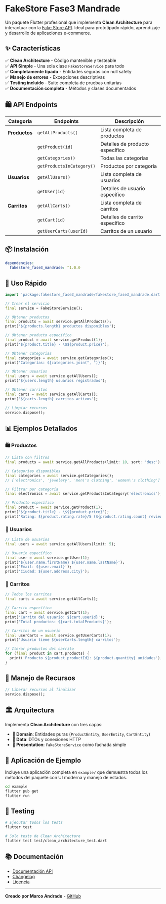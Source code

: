 # FakeStore Fase3 Mandrade

Un paquete Flutter profesional que implementa **Clean Architecture** para interactuar con la [Fake Store API](https://fakestoreapi.com/). Ideal para prototipado rápido, aprendizaje y desarrollo de aplicaciones e-commerce.

## ✨ Características

✅ **Clean Architecture** - Código mantenible y testeable  
✅ **API Simple** - Una sola clase `FakeStoreService` para todo  
✅ **Completamente tipado** - Entidades seguras con null safety  
✅ **Manejo de errores** - Excepciones descriptivas  
✅ **Testing incluido** - Suite completa de pruebas unitarias  
✅ **Documentación completa** - Métodos y clases documentados  

## 🛍️ API Endpoints

| Categoría | Endpoints | Descripción |
|-----------|-----------|-------------|
| **Productos** | `getAllProducts()` | Lista completa de productos |
| | `getProduct(id)` | Detalles de producto específico |
| | `getCategories()` | Todas las categorías |
| | `getProductsInCategory()` | Productos por categoría |
| **Usuarios** | `getAllUsers()` | Lista completa de usuarios |
| | `getUser(id)` | Detalles de usuario específico |
| **Carritos** | `getAllCarts()` | Lista completa de carritos |
| | `getCart(id)` | Detalles de carrito específico |
| | `getUserCarts(userId)` | Carritos de un usuario |

## 📦 Instalación

```yaml
dependencies:
  fakestore_fase3_mandrade: ^1.0.0
```

## 🚀 Uso Rápido

```dart
import 'package:fakestore_fase3_mandrade/fakestore_fase3_mandrade.dart';

// Crear el servicio
final service = FakeStoreService();

// Obtener productos
final products = await service.getAllProducts();
print('${products.length} productos disponibles');

// Obtener producto específico
final product = await service.getProduct(1);
print('${product.title} - \$${product.price}');

// Obtener categorías
final categories = await service.getCategories();
print('Categorías: ${categories.join(", ")}');

// Obtener usuarios
final users = await service.getAllUsers();
print('${users.length} usuarios registrados');

// Obtener carritos
final carts = await service.getAllCarts();
print('${carts.length} carritos activos');

// Limpiar recursos
service.dispose();
```

## 📊 Ejemplos Detallados

### 🛍️ Productos

```dart
// Lista con filtros
final products = await service.getAllProducts(limit: 10, sort: 'desc');

// Categorías disponibles
final categories = await service.getCategories();
// ['electronics', 'jewelery', 'men\'s clothing', 'women\'s clothing']

// Filtrar por categoría
final electronics = await service.getProductsInCategory('electronics');

// Producto específico
final product = await service.getProduct(1);
print('${product.title} - \$${product.price}');
print('Rating: ${product.rating.rate}/5 (${product.rating.count} reviews)');
```

### 👥 Usuarios

```dart
// Lista de usuarios
final users = await service.getAllUsers(limit: 5);

// Usuario específico
final user = await service.getUser(1);
print('${user.name.firstName} ${user.name.lastName}');
print('Email: ${user.email}');
print('Ciudad: ${user.address.city}');
```

### 🛒 Carritos

```dart
// Todos los carritos
final carts = await service.getAllCarts();

// Carrito específico
final cart = await service.getCart(1);
print('Carrito del usuario: ${cart.userId}');
print('Total productos: ${cart.totalProducts}');

// Carritos de un usuario
final userCarts = await service.getUserCarts(1);
print('Usuario tiene ${userCarts.length} carritos');

// Iterar productos del carrito
for (final product in cart.products) {
  print('Producto ${product.productId}: ${product.quantity} unidades');
}
```

## 🧹 Manejo de Recursos

```dart
// Liberar recursos al finalizar
service.dispose();
```

## 🏛️ Arquitectura

Implementa **Clean Architecture** con tres capas:

- **🎯 Domain**: Entidades puras (`ProductEntity`, `UserEntity`, `CartEntity`)
- **📡 Data**: DTOs y conexiones HTTP  
- **🎨 Presentation**: `FakeStoreService` como fachada simple

## 📱 Aplicación de Ejemplo

Incluye una aplicación completa en `example/` que demuestra todos los métodos del paquete con UI moderna y manejo de estados.

```bash
cd example
flutter pub get
flutter run
```

## 🧪 Testing

```bash
# Ejecutar todos los tests
flutter test

# Solo tests de Clean Architecture
flutter test test/clean_architecture_test.dart
```

## 📚 Documentación

- [Documentación API](https://fakestoreapi.com/docs)
- [Changelog](CHANGELOG.md)
- [Licencia](LICENSE)

---

**Creado por Marco Andrade** - [GitHub](https://github.com/marco4andrade/FASE3)